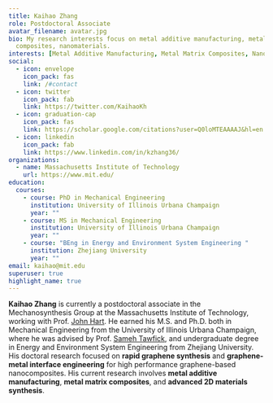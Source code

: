 ```yaml
---
title: Kaihao Zhang
role: Postdoctoral Associate
avatar_filename: avatar.jpg
bio: My research interests focus on metal additive manufacturing, metal matrix
  composites, nanomaterials.
interests: [Metal Additive Manufacturing, Metal Matrix Composites, Nanomaterials]
social:
  - icon: envelope
    icon_pack: fas
    link: /#contact
  - icon: twitter
    icon_pack: fab
    link: https://twitter.com/KaihaoKh
  - icon: graduation-cap
    icon_pack: fas
    link: https://scholar.google.com/citations?user=Q0loMTEAAAAJ&hl=en
  - icon: linkedin
    icon_pack: fab
    link: https://www.linkedin.com/in/kzhang36/
organizations:
  - name: Massachusetts Institute of Technology
    url: https://www.mit.edu/
education:
  courses:
    - course: PhD in Mechanical Engineering
      institution: University of Illinois Urbana Champaign
      year: ""
    - course: MS in Mechanical Engineering
      institution: University of Illinois Urbana Champaign
      year: ""
    - course: "BEng in Energy and Environment System Engineering "
      institution: Zhejiang University
      year: ""
email: kaihao@mit.edu
superuser: true
highlight_name: true
---
```

**Kaihao Zhang** is currently a postdoctoral associate in the Mechanosynthesis Group at the Massachusetts Institute of Technology, working with Prof. [John Hart](https://mechanosynthesis.mit.edu/). He earned his M.S. and Ph.D. both in Mechanical Engineering from the University of Illinois Urbana Champaign, where he was advised by Prof. [Sameh Tawfick](https://tawfick.mechse.illinois.edu/), and undergraduate degree in Energy and Environment System Engineering from Zhejiang University. His doctoral research focused on **rapid graphene synthesis** and **graphene-metal interface engineering** for high performance graphene-based nanocomposites. His current research involves **metal additive manufacturing**, **metal matrix composites**, and **advanced 2D materials synthesis**.

